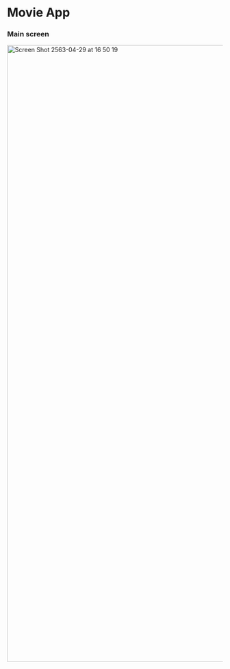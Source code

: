 
# Movie App

### Main screen

<img width="1438" alt="Screen Shot 2563-04-29 at 16 50 19" src="https://user-images.githubusercontent.com/39496126/80585120-fd443d00-8a3c-11ea-857c-67f578f1bfbb.png">
